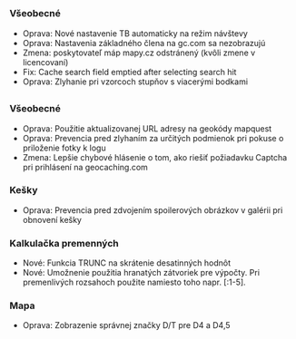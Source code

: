 ##

### Všeobecné
- Oprava: Nové nastavenie TB automaticky na režim návštevy
- Oprava: Nastavenia základného člena na gc.com sa nezobrazujú
- Zmena: poskytovateľ máp mapy.cz odstránený (kvôli zmene v licencovaní)
- Fix: Cache search field emptied after selecting search hit
- Oprava: Zlyhanie pri vzorcoch stupňov s viacerými bodkami

##

### Všeobecné
- Oprava: Použitie aktualizovanej URL adresy na geokódy mapquest
- Oprava: Prevencia pred zlyhaním za určitých podmienok pri pokuse o priloženie fotky k logu
- Zmena: Lepšie chybové hlásenie o tom, ako riešiť požiadavku Captcha pri prihlásení na geocaching.com

### Kešky
- Oprava: Prevencia pred zdvojením spoilerových obrázkov v galérii pri obnovení kešky

### Kalkulačka premenných
- Nové: Funkcia TRUNC na skrátenie desatinných hodnôt
- Nové: Umožnenie použitia hranatých zátvoriek pre výpočty. Pri premenlivých rozsahoch použite namiesto toho napr. \[:1-5\].

### Mapa
- Oprava: Zobrazenie správnej značky D/T pre D4 a D4,5

